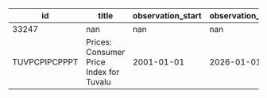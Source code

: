 | id            | title                                   | observation_start   | observation_end   |
|---------------|-----------------------------------------|---------------------|-------------------|
| 33247         | nan                                     | nan                 | nan               |
| TUVPCPIPCPPPT | Prices: Consumer Price Index for Tuvalu | 2001-01-01          | 2026-01-01        |